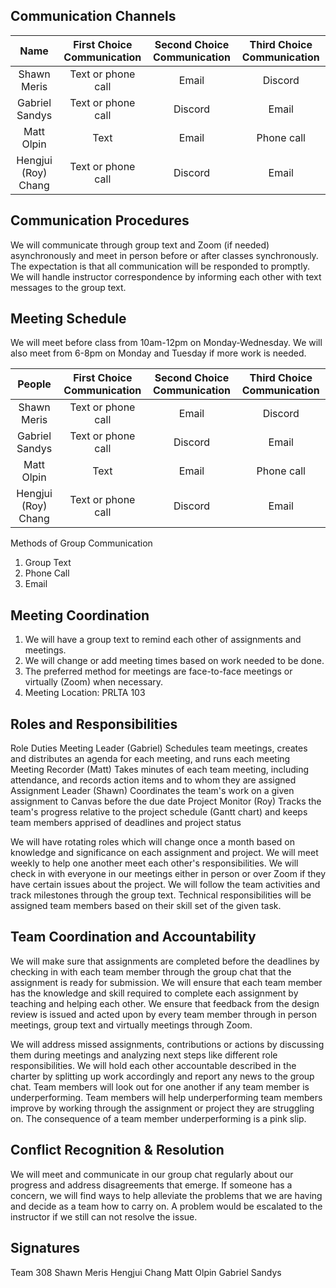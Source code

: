 ## Communication Channels

| Name | First Choice Communication | Second Choice Communication  | Third Choice Communication |
|:-------------:| :-------------: | :-------------: | :-------------: |
| Shawn Meris | Text or phone call | Email  | Discord |
| Gabriel Sandys| Text or phone call  | Discord  | Email  |
| Matt Olpin  | Text | Email | Phone call  |
| Hengjui (Roy) Chang  | Text or phone call | Discord  | Email |

## Communication Procedures

We will communicate through group text and Zoom (if needed) asynchronously and meet in person before or after classes synchronously. The expectation is that all communication will be responded to promptly. We will handle instructor correspondence by informing each other with text messages to the group text.

## Meeting Schedule

We will meet before class from 10am-12pm on Monday-Wednesday. We will also meet from 6-8pm on Monday and Tuesday if more work is needed.

| People | First Choice Communication | Second Choice Communication  | Third Choice Communication |
|:-------------:| :-------------: | :-------------: | :-------------: |
| Shawn Meris | Text or phone call | Email  | Discord |
| Gabriel Sandys| Text or phone call  | Discord  | Email  |
| Matt Olpin  | Text | Email | Phone call  |
| Hengjui (Roy) Chang  | Text or phone call | Discord  | Email |

Methods of Group Communication
1. Group Text
2. Phone Call
3. Email



## Meeting Coordination

1. We will have a group text to remind each other of assignments and meetings.
2. We will change or add meeting times based on work needed to be done.
3. The preferred method for meetings are face-to-face meetings or virtually (Zoom) when necessary.
4. Meeting Location: PRLTA 103
 
## Roles and Responsibilities

Role
Duties
Meeting Leader (Gabriel)
Schedules team meetings, creates and distributes an agenda for each meeting, and runs each meeting
Meeting Recorder (Matt)
Takes minutes of each team meeting, including attendance, and records action items and to whom they are assigned
Assignment Leader (Shawn)
Coordinates the team's work on a given assignment to Canvas before the due date
Project Monitor (Roy)
Tracks the team's progress relative to the project schedule (Gantt chart) and keeps team members apprised of deadlines and project status


We will have rotating roles which will change once a month based on knowledge and significance on each assignment and project. We will meet weekly to help one another meet each other's responsibilities. We will check in with everyone in our meetings either in person or over Zoom if they have certain issues about the project. We will follow the team activities and track milestones through the group text. Technical responsibilities will be assigned team members based on their skill set of the given task.

## Team Coordination and Accountability

We will make sure that assignments are completed before the deadlines by checking in with each team member through the group chat that the assignment is ready for submission. We will ensure that each team member has the knowledge and skill required to complete each assignment by teaching and helping each other. We ensure that feedback from the design review is issued and acted upon by every team member through in person meetings, group text and virtually meetings through Zoom.

We will address missed assignments, contributions or actions by discussing them during meetings and analyzing next steps like different role responsibilities. We will hold each other accountable described in the charter by splitting up work accordingly and report any news to the group chat. Team members will look out for one another if any team member is underperforming. Team members will help underperforming team members improve by working through the assignment or project they are struggling on. The consequence of a team member underperforming is a pink slip. 

## Conflict Recognition & Resolution

We will meet and communicate in our group chat regularly about our progress and address disagreements that emerge.  If someone has a concern, we will find ways to help alleviate the problems that we are having and decide as a team how to carry on. A problem would be escalated to the instructor if we still can not resolve the issue.


## Signatures 
Team 308 
Shawn Meris
Hengjui Chang
Matt Olpin
Gabriel Sandys
